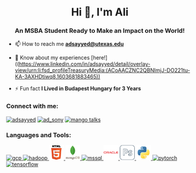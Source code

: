 <h1 align="center">Hi 👋, I'm Ali</h1>
<h3 align="center">An MSBA Student Ready to Make an Impact on the World!</h3>

- 📫 How to reach me **adsayyed@utexas.edu**

- 📄 Know about my experiences [here!]((https://www.linkedin.com/in/adsayyed/detail/overlay-view/urn:li:fsd_profileTreasuryMedia:(ACoAACZNC2QBNImjJ-DO221tu-KA-3AXHDtiwq8,1603681883465))

- ⚡ Fun fact **I Lived in Budapest Hungary for 3 Years**

<h3 align="left">Connect with me:</h3>
<p align="left">
<a href="https://linkedin.com/in/adsayyed" target="blank"><img align="center" src="https://cdn.jsdelivr.net/npm/simple-icons@3.0.1/icons/linkedin.svg" alt="adsayyed" height="30" width="40" /></a>
<a href="https://instagram.com/ad_sony" target="blank"><img align="center" src="https://cdn.jsdelivr.net/npm/simple-icons@3.0.1/icons/instagram.svg" alt="ad_sony" height="30" width="40" /></a>
<a href="https://bit.do/MangoTalks" target="blank"><img align="center" src="https://cdn.jsdelivr.net/npm/simple-icons@3.0.1/icons/youtube.svg" alt="mango talks" height="30" width="40" /></a>
</p>

<h3 align="left">Languages and Tools:</h3>
<p align="left"> <a href="https://cloud.google.com" target="_blank"> <img src="https://www.vectorlogo.zone/logos/google_cloud/google_cloud-icon.svg" alt="gcp" width="40" height="40"/> </a> <a href="https://hadoop.apache.org/" target="_blank"> <img src="https://www.vectorlogo.zone/logos/apache_hadoop/apache_hadoop-icon.svg" alt="hadoop" width="40" height="40"/> </a> <a href="https://www.w3.org/html/" target="_blank"> <img src="https://raw.githubusercontent.com/devicons/devicon/master/icons/html5/html5-original-wordmark.svg" alt="html5" width="40" height="40"/> </a> <a href="https://www.mongodb.com/" target="_blank"> <img src="https://raw.githubusercontent.com/devicons/devicon/master/icons/mongodb/mongodb-original-wordmark.svg" alt="mongodb" width="40" height="40"/> </a> <a href="https://www.microsoft.com/en-us/sql-server" target="_blank"> <img src="https://cdn.worldvectorlogo.com/logos/microsoft-sql-server.svg" alt="mssql" width="40" height="40"/> </a> <a href="https://www.oracle.com/" target="_blank"> <img src="https://raw.githubusercontent.com/devicons/devicon/master/icons/oracle/oracle-original.svg" alt="oracle" width="40" height="40"/> </a> <a href="https://www.photoshop.com/en" target="_blank"> <img src="https://raw.githubusercontent.com/devicons/devicon/master/icons/photoshop/photoshop-line.svg" alt="photoshop" width="40" height="40"/> </a> <a href="https://www.python.org" target="_blank"> <img src="https://raw.githubusercontent.com/devicons/devicon/master/icons/python/python-original.svg" alt="python" width="40" height="40"/> </a> <a href="https://pytorch.org/" target="_blank"> <img src="https://www.vectorlogo.zone/logos/pytorch/pytorch-icon.svg" alt="pytorch" width="40" height="40"/> </a> <a href="https://www.tensorflow.org" target="_blank"> <img src="https://www.vectorlogo.zone/logos/tensorflow/tensorflow-icon.svg" alt="tensorflow" width="40" height="40"/> </a> </p>
